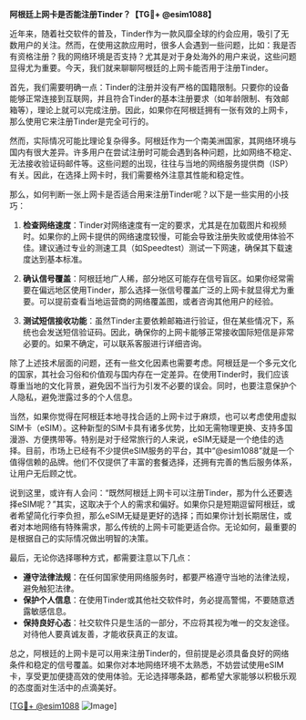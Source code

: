 **阿根廷上网卡是否能注册Tinder？【TG💪+ @esim1088】**

近年来，随着社交软件的普及，Tinder作为一款风靡全球的约会应用，吸引了无数用户的关注。然而，在使用这款应用时，很多人会遇到一些问题，比如：我是否有资格注册？我的网络环境是否支持？尤其是对于身处海外的用户来说，这些问题显得尤为重要。今天，我们就来聊聊阿根廷的上网卡能否用于注册Tinder。

首先，我们需要明确一点：Tinder的注册并没有严格的国籍限制。只要你的设备能够正常连接到互联网，并且符合Tinder的基本注册要求（如年龄限制、有效邮箱等），理论上就可以完成注册。因此，如果你在阿根廷拥有一张有效的上网卡，那么使用它来注册Tinder是完全可行的。

然而，实际情况可能比理论复杂得多。阿根廷作为一个南美洲国家，其网络环境与国内有很大差异。许多用户在尝试注册时可能会遇到各种问题，比如网络不稳定、无法接收验证码邮件等。这些问题的出现，往往与当地的网络服务提供商（ISP）有关。因此，在选择上网卡时，我们需要格外注意其性能和稳定性。

那么，如何判断一张上网卡是否适合用来注册Tinder呢？以下是一些实用的小技巧：

1. **检查网络速度**：Tinder对网络速度有一定的要求，尤其是在加载图片和视频时。如果你的上网卡提供的网络速度较慢，可能会导致注册失败或使用体验不佳。建议通过专业的测速工具（如Speedtest）测试一下网速，确保其下载速度达到基本标准。

2. **确认信号覆盖**：阿根廷地广人稀，部分地区可能存在信号盲区。如果你经常需要在偏远地区使用Tinder，那么选择一张信号覆盖广泛的上网卡就显得尤为重要。可以提前查看当地运营商的网络覆盖图，或者咨询其他用户的经验。

3. **测试短信接收功能**：虽然Tinder主要依赖邮箱进行验证，但在某些情况下，系统也会发送短信验证码。因此，确保你的上网卡能够正常接收国际短信是非常必要的。如果不确定，可以联系客服进行详细咨询。

除了上述技术层面的问题，还有一些文化因素也需要考虑。阿根廷是一个多元文化的国家，其社会习俗和价值观与国内存在一定差异。在使用Tinder时，我们应该尊重当地的文化背景，避免因不当行为引发不必要的误会。同时，也要注意保护个人隐私，避免泄露过多的个人信息。

当然，如果你觉得在阿根廷本地寻找合适的上网卡过于麻烦，也可以考虑使用虚拟SIM卡（eSIM）。这种新型的SIM卡具有诸多优势，比如无需物理更换、支持多国漫游、方便携带等。特别是对于经常旅行的人来说，eSIM无疑是一个绝佳的选择。目前，市场上已经有不少提供eSIM服务的平台，其中“@esim1088”就是一个值得信赖的品牌。他们不仅提供了丰富的套餐选择，还拥有完善的售后服务体系，让用户无后顾之忧。

说到这里，或许有人会问：“既然阿根廷上网卡可以注册Tinder，那为什么还要选择eSIM呢？”其实，这取决于个人的需求和偏好。如果你只是短期逗留阿根廷，或者希望简化行李负担，那么eSIM无疑是更好的选择；而如果你计划长期居住，或者对本地网络有特殊需求，那么传统的上网卡可能更适合你。无论如何，最重要的是根据自己的实际情况做出明智的决策。

最后，无论你选择哪种方式，都需要注意以下几点：

- **遵守法律法规**：在任何国家使用网络服务时，都要严格遵守当地的法律法规，避免触犯法律。
- **保护个人信息**：在使用Tinder或其他社交软件时，务必提高警惕，不要随意透露敏感信息。
- **保持良好心态**：社交软件只是生活的一部分，不应将其视为唯一的交友途径。对待他人要真诚友善，才能收获真正的友谊。

总之，阿根廷的上网卡是可以用来注册Tinder的，但前提是必须具备良好的网络条件和稳定的信号覆盖。如果你对本地网络环境不太熟悉，不妨尝试使用eSIM卡，享受更加便捷高效的使用体验。无论选择哪条路，都希望大家能够以积极乐观的态度面对生活中的点滴美好。

[[TG💪+ @esim1088](https://t.me/s/esim1088) ![Image](https://i.postimg.cc/4NQfJmqS/Snipaste-2025-05-13-00-14-12.png)]
